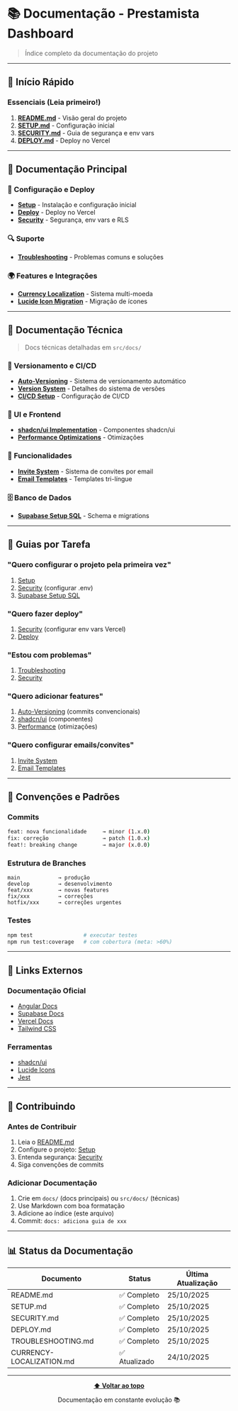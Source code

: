 # 📚 Documentação - Prestamista Dashboard

> Índice completo da documentação do projeto

---

## 🚀 Início Rápido

### Essenciais (Leia primeiro!)

1. **[README.md](../README.md)** - Visão geral do projeto
2. **[SETUP.md](./SETUP.md)** - Configuração inicial
3. **[SECURITY.md](./SECURITY.md)** - Guia de segurança e env vars
4. **[DEPLOY.md](./DEPLOY.md)** - Deploy no Vercel

---

## 📖 Documentação Principal

### 🔧 Configuração e Deploy
- **[Setup](./SETUP.md)** - Instalação e configuração inicial
- **[Deploy](./DEPLOY.md)** - Deploy no Vercel
- **[Security](./SECURITY.md)** - Segurança, env vars e RLS

### 🔍 Suporte
- **[Troubleshooting](./TROUBLESHOOTING.md)** - Problemas comuns e soluções

### 🌍 Features e Integrações
- **[Currency Localization](./CURRENCY-LOCALIZATION.md)** - Sistema multi-moeda
- **[Lucide Icon Migration](./LUCIDE-ICON-MIGRATION.md)** - Migração de ícones

---

## 📂 Documentação Técnica

> Docs técnicas detalhadas em `src/docs/`

### 🔄 Versionamento e CI/CD
- **[Auto-Versioning](../src/docs/AUTO-VERSIONING.md)** - Sistema de versionamento automático
- **[Version System](../src/docs/VERSION-SYSTEM.md)** - Detalhes do sistema de versões
- **[CI/CD Setup](../src/docs/CI-CD-SETUP.md)** - Configuração de CI/CD

### 🎨 UI e Frontend
- **[shadcn/ui Implementation](../src/docs/SHADCN-UI-IMPLEMENTATION.md)** - Componentes shadcn/ui
- **[Performance Optimizations](../src/docs/PERFORMANCE-OPTIMIZATIONS.md)** - Otimizações

### 📧 Funcionalidades
- **[Invite System](../src/docs/INVITE-SYSTEM.md)** - Sistema de convites por email
- **[Email Templates](../src/docs/EMAIL-TEMPLATE-TRILINGUAL.md)** - Templates tri-língue

### 🗄️ Banco de Dados
- **[Supabase Setup SQL](../src/docs/supabase-setup.sql)** - Schema e migrations

---

## 🎯 Guias por Tarefa

### "Quero configurar o projeto pela primeira vez"
1. [Setup](./SETUP.md)
2. [Security](./SECURITY.md) (configurar .env)
3. [Supabase Setup SQL](../src/docs/supabase-setup.sql)

### "Quero fazer deploy"
1. [Security](./SECURITY.md) (configurar env vars Vercel)
2. [Deploy](./DEPLOY.md)

### "Estou com problemas"
1. [Troubleshooting](./TROUBLESHOOTING.md)
2. [Security](./SECURITY.md#troubleshooting)

### "Quero adicionar features"
1. [Auto-Versioning](../src/docs/AUTO-VERSIONING.md) (commits convencionais)
2. [shadcn/ui](../src/docs/SHADCN-UI-IMPLEMENTATION.md) (componentes)
3. [Performance](../src/docs/PERFORMANCE-OPTIMIZATIONS.md) (otimizações)

### "Quero configurar emails/convites"
1. [Invite System](../src/docs/INVITE-SYSTEM.md)
2. [Email Templates](../src/docs/EMAIL-TEMPLATE-TRILINGUAL.md)

---

## 📝 Convenções e Padrões

### Commits
```bash
feat: nova funcionalidade     → minor (1.x.0)
fix: correção                 → patch (1.0.x)
feat!: breaking change        → major (x.0.0)
```

### Estrutura de Branches
```
main            → produção
develop         → desenvolvimento
feat/xxx        → novas features
fix/xxx         → correções
hotfix/xxx      → correções urgentes
```

### Testes
```bash
npm test                # executar testes
npm run test:coverage   # com cobertura (meta: >60%)
```

---

## 🔗 Links Externos

### Documentação Oficial
- [Angular Docs](https://angular.io/docs)
- [Supabase Docs](https://supabase.com/docs)
- [Vercel Docs](https://vercel.com/docs)
- [Tailwind CSS](https://tailwindcss.com/docs)

### Ferramentas
- [shadcn/ui](https://ui.shadcn.com/)
- [Lucide Icons](https://lucide.dev/)
- [Jest](https://jestjs.io/)

---

## 🤝 Contribuindo

### Antes de Contribuir
1. Leia o [README.md](../README.md)
2. Configure o projeto: [Setup](./SETUP.md)
3. Entenda segurança: [Security](./SECURITY.md)
4. Siga convenções de commits

### Adicionar Documentação
1. Crie em `docs/` (docs principais) ou `src/docs/` (técnicas)
2. Use Markdown com boa formatação
3. Adicione ao índice (este arquivo)
4. Commit: `docs: adiciona guia de xxx`

---

## 📊 Status da Documentação

| Documento | Status | Última Atualização |
|-----------|--------|-------------------|
| README.md | ✅ Completo | 25/10/2025 |
| SETUP.md | ✅ Completo | 25/10/2025 |
| SECURITY.md | ✅ Completo | 25/10/2025 |
| DEPLOY.md | ✅ Completo | 25/10/2025 |
| TROUBLESHOOTING.md | ✅ Completo | 25/10/2025 |
| CURRENCY-LOCALIZATION.md | ✅ Atualizado | 24/10/2025 |

---

<div align="center">

**[⬆ Voltar ao topo](#-documentação---prestamista-dashboard)**

Documentação em constante evolução 📚

</div>
